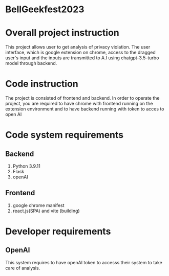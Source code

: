 # BellGeekfest2023

# Overall project instruction
This project allows user to get analysis of privacy violation. The user interface, which is google extension on chrome, access to the dragged user's input and the inputs
are transmitted to A.I using chatgpt-3.5-turbo model through backend. 

# Code instruction
The project is consisted of frontend and backend. In order to operate the project, you are required to have chrome with frontend running on the extension environment and to have 
backend running with token to acces to open AI

# Code system requirements
## Backend
1. Python 3.9.11
2. Flask
3. openAI

## Frontend
1. google chrome manifest
2. react.js(SPA) and vite (building)

# Developer requirements
## OpenAI
This system requires to have openAI token to accesss their system to take care of analysis.
